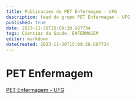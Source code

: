 ```yaml
---
title: Publicacoes de PET Enfermagem - UFG 
description: feed do grupo PET Enfermagem - UFG
published: true
date: 2023-11-30T15:09:28.687734
tags: Ciencias da Saude, ENFERMAGEM
editor: markdown
dateCreated: 2023-11-30T15:09:28.687734
---
```


# PET Enfermagem
[PET Enfermagem - UFG](/grupo/289PETEnfermagemUFG.md)